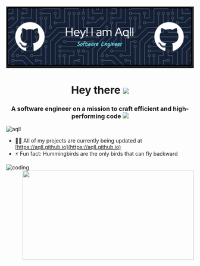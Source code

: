 ![logo](https://github.com/Aqll/Aqll/blob/main/banner.png)
<h1 align="center">Hey there <img src="https://media.giphy.com/media/hvRJCLFzcasrR4ia7z/giphy.gif" width="40"></h1>
<h3 align="center">A software engineer on a mission to craft efficient and high-performing code <img src="https://media.giphy.com/media/WUlplcMpOCEmTGBtBW/giphy.gif" width="50"></h3>



<p align="left"> <img src="https://komarev.com/ghpvc/?username=aqll&label=Profile%20views&color=0e75b6&style=flat" alt="aqll" /> </p>

- 👨‍💻 All of my projects are currently being updated at [https://aqll.github.io](https://aqll.github.io)
- ⚡ Fun fact: Hummingbirds are the only birds that can fly backward
<img align="left" alt="coding" width="390" src="https://user-images.githubusercontent.com/55389276/140866485-8fb1c876-9a8f-4d6a-98dc-08c4981eaf70.gif">
<p align="right"><img src="https://media.giphy.com/media/dWesBcTLavkZuG35MI/giphy.gif" width="460" height="240"  /></p>

